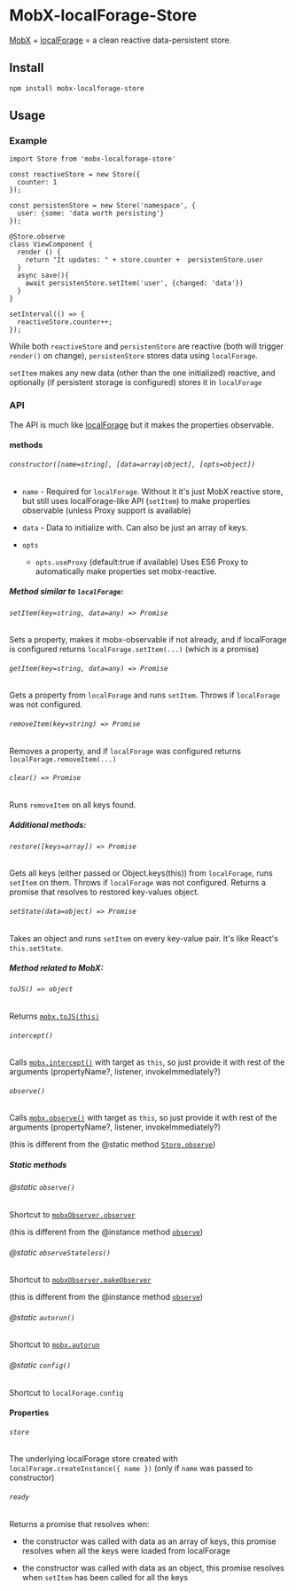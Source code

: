 # MobX-localForage-Store

[MobX] + [localForage] = a clean reactive data-persistent store.

## Install

```
npm install mobx-localforage-store
```

## Usage

### Example

```
import Store from 'mobx-localforage-store'

const reactiveStore = new Store({
  counter: 1
});

const persistenStore = new Store('namespace', {
  user: {some: 'data worth persisting'}
});

@Store.observe
class ViewComponent {
  render () {
    return "It updates: " + store.counter +  persistenStore.user
  }
  async save(){
    await persistenStore.setItem('user', {changed: 'data'})
  }
}

setInterval(() => {
  reactiveStore.counter++;
});

```

While both `reactiveStore` and `persistenStore` are reactive (both will trigger `render()` on change), `persistenStore` stores data using `localForage`.

`setItem` makes any new data (other than the one initialized) reactive, and optionally (if persistent storage is configured) stores it in `localForage`

### API

The API is much like [localForage] but it makes the properties observable.

#### methods

###### `constructor([name=string], [data=array|object], [opts=object])`

- `name` - Required for `localForage`. Without it it's just MobX reactive store, but still uses localForage-like API (`setItem`) to make properties observable (unless Proxy support is available)

- `data` - Data to initialize with. Can also be just an array of keys.

- `opts`

  - `opts.useProxy` (default:true if available) Uses ES6 Proxy to automatically make properties set mobx-reactive.

##### Method similar to `localForage`:

###### `setItem(key=string, data=any) => Promise`

Sets a property, makes it mobx-observable if not already, and if localForage is configured returns `localForage.setItem(...)` (which is a promise)

###### `getItem(key=string, data=any) => Promise`

Gets a property from `localForage` and runs `setItem`. Throws if `localForage` was not configured.

###### `removeItem(key=string) => Promise`

Removes a property, and if `localForage` was configured returns `localForage.removeItem(...)`

###### `clear() => Promise`

Runs `removeItem` on all keys found.

##### Additional methods:

###### `restore([keys=array]) => Promise`

Gets all keys (either passed or Object.keys(this)) from `localForage`, runs `setItem` on them. Throws if `localForage` was not configured. Returns a promise that resolves to restored key-values object.

###### `setState(data=object) => Promise`

Takes an object and runs `setItem` on every key-value pair. It's like React's `this.setState`.

##### Method related to MobX:

###### `toJS() => object`

Returns [`mobx.toJS(this)`](https://mobx.js.org/refguide/tojson.html)

###### `intercept()`

Calls [`mobx.intercept()`](https://mobx.js.org/refguide/observe.html) with target as `this`, so just provide it with rest of the arguments (propertyName?, listener, invokeImmediately?)

###### `observe()`

Calls [`mobx.observe()`](https://mobx.js.org/refguide/observe.html) with target as `this`, so just provide it with rest of the arguments (propertyName?, listener, invokeImmediately?)

(this is different from the @static method [`Store.observe`](#static-observe))

##### Static methods

###### @static `observe()`

Shortcut to [`mobxObserver.observer`](https://github.com/capaj/mobx-observer#decorator)

(this is different from the @instance method [`observe`](#observe))

###### @static `observeStateless()`

Shortcut to [`mobxObserver.makeObserver`](https://github.com/capaj/mobx-observer#decorator)

(this is different from the @instance method [`observe`](#observe))

###### @static `autorun()`

Shortcut to [`mobx.autorun`](https://mobx.js.org/refguide/autorun.html)

###### @static `config()`

Shortcut to `localForage.config`

#### Properties

###### `store`

The underlying localForage store created with `localForage.createInstance({ name })` (only if `name` was passed to constructor)

###### `ready`

Returns a promise that resolves when:

- the constructor was called with data as an array of keys, this promise resolves when all the keys were loaded from localForage

- the constructor was called with data as an object, this promise resolves when `setItem` has been called for all the keys



[mobx]: http://mobx.js.org
[mobx-observer]: https://github.com/capaj/mobx-observer
[localforage]: https://github.com/localForage/localForage

